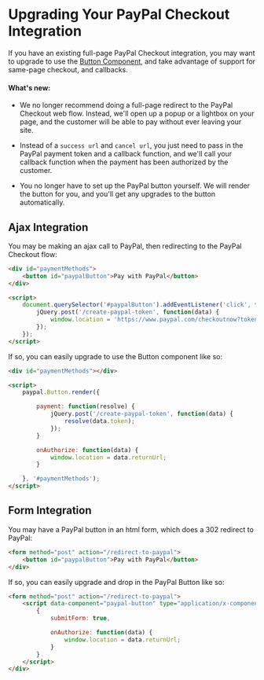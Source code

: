 # Upgrading Your PayPal Checkout Integration

If you have an existing full-page PayPal Checkout integration, you may want to upgrade to use the
[Button Component](./button.md), and take advantage of support for same-page checkout, and callbacks.

#### What's new:

- We no longer recommend doing a full-page redirect to the PayPal Checkout web flow. Instead, we'll open up a popup or a
  lightbox on your page, and the customer will be able to pay without ever leaving your site.

- Instead of a `success url` and `cancel url`, you just need to pass in the PayPal payment token and a callback function,
  and we'll call your callback function when the payment has been authorized by the customer.

- You no longer have to set up the PayPal button yourself. We will render the button for you, and you'll get any
  upgrades to the button automatically.


## Ajax Integration

You may be making an ajax call to PayPal, then redirecting to the PayPal Checkout flow:

```html
<div id="paymentMethods">
	<button id="paypalButton">Pay with PayPal</button>
</div>

<script>
	document.querySelector('#paypalButton').addEventListener('click', function(event) {
		jQuery.post('/create-paypal-token', function(data) {
			window.location = 'https://www.paypal.com/checkoutnow?token=' + data.token;
		});
	});
</script>
```

If so, you can easily upgrade to use the Button component like so:

```html
<div id="paymentMethods"></div>

<script>
	paypal.Button.render({

		payment: function(resolve) {
			jQuery.post('/create-paypal-token', function(data) {
				resolve(data.token);
			});
		}

		onAuthorize: function(data) {
			window.location = data.returnUrl;
		}

	}, '#paymentMethods');
</script>
```

## Form Integration

You may have a PayPal button in an html form, which does a 302 redirect to PayPal:

```html
<form method="post" action="/redirect-to-paypal">
	<button id="paypalButton">Pay with PayPal</button>
</div>
```

If so, you can easily upgrade and drop in the PayPal Button like so:

```html
<form method="post" action="/redirect-to-paypal">
	<script data-component="paypal-button" type="application/x-component">
		{
			submitForm: true,

			onAuthorize: function(data) {
				window.location = data.returnUrl;
			}
		}
	</script>
</div>
```
